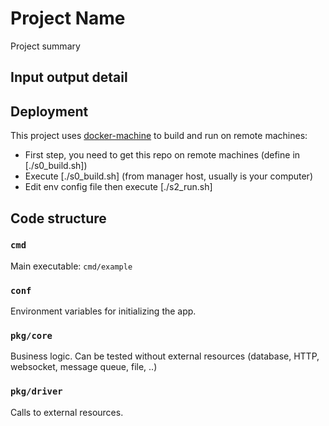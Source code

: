 # Project Name

Project summary

## Input output detail

## Deployment

This project uses [docker-machine](https://github.com/docker/machine/releases/tag/v0.16.2)
to build and run on remote machines:

* First step, you need to get this repo on remote machines (define in [./s0_build.sh])
* Execute [./s0_build.sh] (from manager host, usually is your computer)
* Edit env config file then execute [./s2_run.sh]

## Code structure

### `cmd`

Main executable: `cmd/example`

### `conf`

Environment variables for initializing the app.

### `pkg/core`
Business logic. Can be tested without external resources (database,
HTTP, websocket, message queue, file, ..)

### `pkg/driver`
Calls to external resources.
